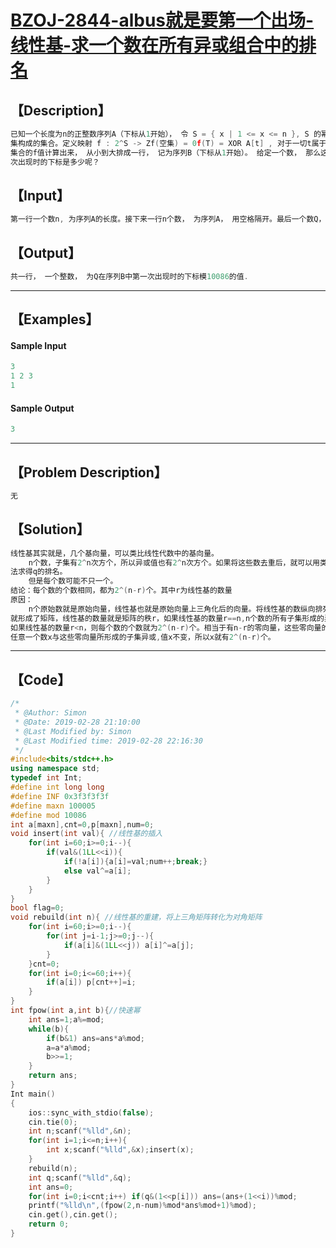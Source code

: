 #  [BZOJ-2844-albus就是要第一个出场-线性基-求一个数在所有异或组合中的排名](https://www.lydsy.com/JudgeOnline/problem.php?id=2844)



## 【Description】

```cpp
已知一个长度为n的正整数序列A（下标从1开始）， 令 S = { x | 1 <= x <= n }, S 的幂集2^S定义为S 所有子
集构成的集合。定义映射 f : 2^S -> Zf(空集) = 0f(T) = XOR A[t] , 对于一切t属于T现在albus把2^S中每个
集合的f值计算出来， 从小到大排成一行， 记为序列B（下标从1开始）。 给定一个数， 那么这个数在序列B中第1
次出现时的下标是多少呢？
```

## 【Input】

```cpp
第一行一个数n, 为序列A的长度。接下来一行n个数， 为序列A， 用空格隔开。最后一个数Q， 为给定的数.
```

## 【Output】

```cpp
共一行， 一个整数， 为Q在序列B中第一次出现时的下标模10086的值.
```

------



## 【Examples】 

#### Sample Input

```cpp
3
1 2 3
1
```

#### Sample Output

```cpp
3
```

------



## 【Problem Description】

```cpp
无
```

## 【Solution】

```cpp
线性基其实就是，几个基向量，可以类比线性代数中的基向量。
	n个数，子集有2^n次方个，所以异或值也有2^n次方个。如果将这些数去重后，就可以用类似线性基查询第k小的方
法求得q的排名。
	但是每个数可能不只一个。
结论：每个数的个数相同，都为2^(n-r)个。其中r为线性基的数量
原因：
	n个原始数就是原始向量，线性基也就是原始向量上三角化后的向量。将线性基的数纵向排列，并写成二进制的形式。
就形成了矩阵，线性基的数量就是矩阵的秩r，如果线性基的数量r==n,n个数的所有子集形成的异或值，都是独一无的。
如果线性基的数量r<n，则每个数的个数就为2^(n-r)个。相当于有n-r的零向量，这些零向量的子集个数有2^(n-r)个
任意一个数x与这些零向量所形成的子集异或,值x不变，所以x就有2^(n-r)个。
```

------



## 【Code】

```cpp
/*
 * @Author: Simon 
 * @Date: 2019-02-28 21:10:00 
 * @Last Modified by: Simon
 * @Last Modified time: 2019-02-28 22:16:30
 */
#include<bits/stdc++.h>
using namespace std;
typedef int Int;
#define int long long
#define INF 0x3f3f3f3f
#define maxn 100005
#define mod 10086
int a[maxn],cnt=0,p[maxn],num=0;
void insert(int val){ //线性基的插入
    for(int i=60;i>=0;i--){
        if(val&(1LL<<i)){
            if(!a[i]){a[i]=val;num++;break;}
            else val^=a[i];
        }
    }
}
bool flag=0;
void rebuild(int n){ //线性基的重建，将上三角矩阵转化为对角矩阵
    for(int i=60;i>=0;i--){
        for(int j=i-1;j>=0;j--){
            if(a[i]&(1LL<<j)) a[i]^=a[j];
        }
    }cnt=0;
    for(int i=0;i<=60;i++){
        if(a[i]) p[cnt++]=i;
    }
}
int fpow(int a,int b){//快速幂
    int ans=1;a%=mod;
    while(b){
        if(b&1) ans=ans*a%mod;
        a=a*a%mod;
        b>>=1;
    }
    return ans;
}
Int main()
{
    ios::sync_with_stdio(false);
    cin.tie(0);
    int n;scanf("%lld",&n);
    for(int i=1;i<=n;i++){
        int x;scanf("%lld",&x);insert(x);
    }
    rebuild(n);
    int q;scanf("%lld",&q);
    int ans=0;
    for(int i=0;i<cnt;i++) if(q&(1<<p[i])) ans=(ans+(1<<i))%mod;
    printf("%lld\n",(fpow(2,n-num)%mod*ans%mod+1)%mod);
    cin.get(),cin.get();
    return 0;
}
```
